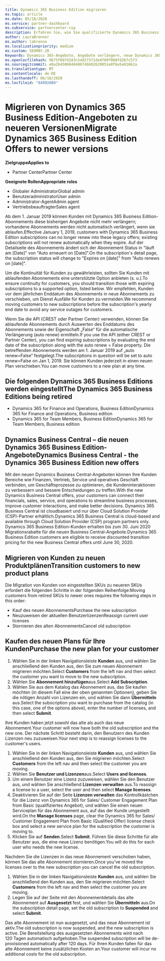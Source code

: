 ```yaml
---
title: Dynamics 365 Business Edition migrieren
ms.topic: article
ms.date: 05/18/2020
ms.service: partner-dashboard
ms.subservice: partnercenter-csp
description: Erfahren Sie, wie Sie qualifizierte Dynamics 365 Business Edition-Angebote zu neueren Versionen migrieren, bevor Sie ablaufen.
author: LauraBrenner
ms.author: labrenne
ms.localizationpriority: medium
ms.custom: SEOMAY.20
Keywords: Dynamics 365-Angebote, Angebote verlängern, neue Dynamics 365-SKUs
ms.openlocfilehash: 9675f607d183c5d427371de4f09f088fd267c573
ms.sourcegitcommit: e0a1b4506840486f4bb82620051e0f6a5e81662a
ms.translationtype: MT
ms.contentlocale: de-DE
ms.lasthandoff: 06/18/2020
ms.locfileid: "84992080"
---
```

# <a name="migrate-dynamics-365-business-edition-offers-to-newer-versions"></a><span data-ttu-id="e8451-104">Migrieren von Dynamics 365 Business Edition-Angeboten zu neueren Versionen</span><span class="sxs-lookup"><span data-stu-id="e8451-104">Migrate Dynamics 365 Business Edition Offers to newer versions</span></span>

<span data-ttu-id="e8451-105">**Zielgruppe**</span><span class="sxs-lookup"><span data-stu-id="e8451-105">**Applies to**</span></span>

- <span data-ttu-id="e8451-106">Partner Center</span><span class="sxs-lookup"><span data-stu-id="e8451-106">Partner Center</span></span>

<span data-ttu-id="e8451-107">**Geeignete Rollen**</span><span class="sxs-lookup"><span data-stu-id="e8451-107">**Appropriate roles**</span></span>
- <span data-ttu-id="e8451-108">Globaler Administrator</span><span class="sxs-lookup"><span data-stu-id="e8451-108">Global admin</span></span>
- <span data-ttu-id="e8451-109">Benutzeradministrator</span><span class="sxs-lookup"><span data-stu-id="e8451-109">User admin</span></span>
- <span data-ttu-id="e8451-110">Administrator-Agent</span><span class="sxs-lookup"><span data-stu-id="e8451-110">Admin agent</span></span>
- <span data-ttu-id="e8451-111">Vertriebsbeauftragter</span><span class="sxs-lookup"><span data-stu-id="e8451-111">Sales agent</span></span>

<span data-ttu-id="e8451-112">Ab dem 1. Januar 2019 können Kunden mit Dynamics 365 Business Edition-Abonnements diese bisherigen Angebote nicht mehr verlängern; vorhandene Abonnements werden nicht automatisch verlängert, wenn sie ablaufen.</span><span class="sxs-lookup"><span data-stu-id="e8451-112">Effective January 1, 2019, customers with Dynamics 365 Business Edition subscriptions can no longer renew into these legacy offers; existing subscriptions will not renew automatically when they expire.</span></span> <span data-ttu-id="e8451-113">Auf der Detailseite des Abonnements ändert sich der Abonnement Status in "läuft am [Date]" von "Auto erneuert on [Date]".</span><span class="sxs-lookup"><span data-stu-id="e8451-113">On the subscription's detail page, the subscription status will change to "Expires on [date]" from "Auto renews on [date]".</span></span>

<span data-ttu-id="e8451-114">Um die Kontinuität für Kunden zu gewährleisten, sollten Sie Kunden mit ablaufenden Abonnements eine unterstützte Option anbieten (s. u.).</span><span class="sxs-lookup"><span data-stu-id="e8451-114">To ensure continuity for customers, you should transition those with expiring subscriptions to a supported option, listed below.</span></span> <span data-ttu-id="e8451-115">Wir empfehlen, Kunden vor dem jährlichen Enddatum des Abonnements in neue Abonnements zu verschieben, um Dienst Ausfälle für Kunden zu vermeiden.</span><span class="sxs-lookup"><span data-stu-id="e8451-115">We recommend moving customers to new subscriptions before the subscription's yearly end date to avoid any service outages for customers.</span></span>

<span data-ttu-id="e8451-116">Wenn Sie die API (CREST oder Partner Center) verwenden, können Sie ablaufende Abonnements durch Auswerten des Enddatums des Abonnements sowie der Eigenschaft „False“ für die automatische Verlängerung (auto renew) ermitteln.</span><span class="sxs-lookup"><span data-stu-id="e8451-116">If you use the API (either CREST or Partner Center), you can find expiring subscriptions by evaluating the end date of the subscription along with the auto renew = False property.</span></span> <span data-ttu-id="e8451-117">Die betreffenden Abonnements werden am 1. Januar 2019 auf „auto renew=False“ festgelegt.</span><span class="sxs-lookup"><span data-stu-id="e8451-117">The subscriptions in question will be set to auto renew=False on Jan 1, 2019.</span></span> <span data-ttu-id="e8451-118">Sie können Kunden jederzeit in einen neuen Plan verschieben.</span><span class="sxs-lookup"><span data-stu-id="e8451-118">You can move customers to a new plan at any time.</span></span> 

## <a name="the-dynamics-365-business-editions-being-retired"></a><span data-ttu-id="e8451-119">Die folgenden Dynamics 365 Business Editions werden eingestellt</span><span class="sxs-lookup"><span data-stu-id="e8451-119">The Dynamics 365 Business Editions being retired</span></span>

- <span data-ttu-id="e8451-120">Dynamics 365 for Finance and Operations, Business Edition</span><span class="sxs-lookup"><span data-stu-id="e8451-120">Dynamics 365 for Finance and Operations, Business edition</span></span>
- <span data-ttu-id="e8451-121">Dynamics 365 for Team Members, Business Edition</span><span class="sxs-lookup"><span data-stu-id="e8451-121">Dynamics 365 for Team Members, Business edition</span></span>

## <a name="dynamics-business-central---the-dynamics-365-business-edition-new-offers"></a><span data-ttu-id="e8451-122">Dynamics Business Central – die neuen Dynamics 365 Business Edition-Angebote</span><span class="sxs-lookup"><span data-stu-id="e8451-122">Dynamics Business Central - the Dynamics 365 Business Edition new offers</span></span>

<span data-ttu-id="e8451-123">Mit den neuen Dynamics Business Central-Angeboten können Ihre Kunden Bereiche wie Finanzen, Vertrieb, Service und operatives Geschäft verbinden, um Geschäftsprozesse zu optimieren, die Kundeninteraktionen zu verbessern und bessere Entscheidungen zu treffen.</span><span class="sxs-lookup"><span data-stu-id="e8451-123">With the new Dynamics Business Central offers, your customers can connect their financials, sales, service, and operations to streamline business processes, improve customer interactions, and make better decisions.</span></span> <span data-ttu-id="e8451-124">Dynamics 365 Business Central ist cloudbasiert und nur über Cloud Solution Provider (CSP)-Partner erhältlich.</span><span class="sxs-lookup"><span data-stu-id="e8451-124">Dynamics 365 Business Central is cloud-based and available through Cloud Solution Provider (CSP) program partners only.</span></span>
<span data-ttu-id="e8451-125">Dynamics 365 Business Edition-Kunden erhalten bis zum 30. Juni 2020 Migrationsrabatte für die neuen Business Central-Angebote.</span><span class="sxs-lookup"><span data-stu-id="e8451-125">Dynamics 365 Business Edition customers are eligible to receive discounted transition pricing for the new Business Central offers until June 30, 2020.</span></span>

## <a name="transition-customers-to-new-product-plans"></a><span data-ttu-id="e8451-126">Migrieren von Kunden zu neuen Produktplänen</span><span class="sxs-lookup"><span data-stu-id="e8451-126">Transition customers to new product plans</span></span>

 <span data-ttu-id="e8451-127">Die Migration von Kunden von eingestellten SKUs zu neueren SKUs erfordert die folgenden Schritte in der folgenden Reihenfolge:</span><span class="sxs-lookup"><span data-stu-id="e8451-127">Moving customers from retired SKUs to newer ones requires the following steps in this order:</span></span>

- <span data-ttu-id="e8451-128">Kauf des neuen Abonnements</span><span class="sxs-lookup"><span data-stu-id="e8451-128">Purchase the new subscription</span></span>
- <span data-ttu-id="e8451-129">Neuzuweisen der aktuellen Benutzerlizenzen</span><span class="sxs-lookup"><span data-stu-id="e8451-129">Reassign current user licenses</span></span>
- <span data-ttu-id="e8451-130">Stornieren des alten Abonnements</span><span class="sxs-lookup"><span data-stu-id="e8451-130">Cancel old subscription</span></span>

## <a name="purchase-the-new-plan-for-your-customer"></a><span data-ttu-id="e8451-131">Kaufen des neuen Plans für Ihre Kunden</span><span class="sxs-lookup"><span data-stu-id="e8451-131">Purchase the new plan for your customer</span></span>

1. <span data-ttu-id="e8451-132">Wählen Sie in der linken Navigationsleiste **Kunden** aus, und wählen Sie anschließend den Kunden aus, den Sie zum neuen Abonnement migrieren möchten.</span><span class="sxs-lookup"><span data-stu-id="e8451-132">Select **Customers** from the left nav and then select the customer you want to move to the new subscription.</span></span>
2. <span data-ttu-id="e8451-133">Wählen Sie **Abonnement hinzufügen**aus.</span><span class="sxs-lookup"><span data-stu-id="e8451-133">Select **Add Subscription**.</span></span>
3. <span data-ttu-id="e8451-134">Wählen Sie aus dem Katalog das Abonnement aus, das Sie kaufen möchten (in diesem Fall eine der oben genannten Optionen), geben Sie die nötigen Anzahl von Lizenzen ein, und wählen Sie dann **Übermitteln** aus.</span><span class="sxs-lookup"><span data-stu-id="e8451-134">Select the subscription you want to purchase from the catalog (in this case, one of the options above), enter the number of licenses, and then select **Submit**.</span></span> 

<span data-ttu-id="e8451-135">Ihre Kunden haben jetzt sowohl das alte als auch das neue Abonnement.</span><span class="sxs-lookup"><span data-stu-id="e8451-135">Your customer will now have both the old subscription and the new one.</span></span> <span data-ttu-id="e8451-136">Der nächste Schritt besteht darin, den Benutzern des Kunden Lizenzen neu zuzuweisen.</span><span class="sxs-lookup"><span data-stu-id="e8451-136">Your next step is to reassign licenses to the customer's users.</span></span>

1. <span data-ttu-id="e8451-137">Wählen Sie in der linken Navigationsleiste **Kunden** aus, und wählen Sie anschließend den Kunden aus, den Sie migrieren möchten.</span><span class="sxs-lookup"><span data-stu-id="e8451-137">Select **Customers** from the left nav and then select the customer you are moving.</span></span>
2. <span data-ttu-id="e8451-138">Wählen Sie **Benutzer und Lizenzen**aus.</span><span class="sxs-lookup"><span data-stu-id="e8451-138">Select **Users and licenses**.</span></span>
3. <span data-ttu-id="e8451-139">Um einem Benutzer eine Lizenz zuzuweisen, wählen Sie den Benutzer aus, und wählen Sie anschließend **Lizenzen verwalten** aus.</span><span class="sxs-lookup"><span data-stu-id="e8451-139">To reassign a license to a user, select the user and then select **Manage licenses**.</span></span> 
4. <span data-ttu-id="e8451-140">Deaktivieren Sie auf der Seite **Lizenzen verwalten** das Kontrollkästchen für die Lizenz von Dynamics 365 for Sales/ Customer Engagement Plan from Basic (qualifiziertes Angebot), und wählen Sie einen neuen Serviceplan für das Abonnement aus, auf das der Kunde umgestellt wird.</span><span class="sxs-lookup"><span data-stu-id="e8451-140">On the **Manage licenses** page, clear the Dynamics 365 for Sales/ Customer Engagement Plan from Basic (Qualified Offer) license check box and select a new service plan for the subscription the customer is moving to.</span></span> 
5. <span data-ttu-id="e8451-141">Klicken Sie auf **Senden**.</span><span class="sxs-lookup"><span data-stu-id="e8451-141">Select **Submit**.</span></span> <span data-ttu-id="e8451-142">Führen Sie diese Schritte für alle Benutzer aus, die eine neue Lizenz benötigen.</span><span class="sxs-lookup"><span data-stu-id="e8451-142">You will do this for each user who needs the new license.</span></span> 

<span data-ttu-id="e8451-143">Nachdem Sie die Lizenzen in das neue Abonnement verschoben haben, können Sie das alte Abonnement stornieren.</span><span class="sxs-lookup"><span data-stu-id="e8451-143">Once you've moved the licenses over to the new subscription you can cancel the old subscription.</span></span> 

1. <span data-ttu-id="e8451-144">Wählen Sie in der linken Navigationsleiste **Kunden** aus, und wählen Sie anschließend den Kunden aus, den Sie migrieren möchten.</span><span class="sxs-lookup"><span data-stu-id="e8451-144">Select **Customers** from the left nav and then select the customer you are moving.</span></span>
2. <span data-ttu-id="e8451-145">Legen Sie auf der Seite mit den Abonnementdetails das alte Abonnement auf **Ausgesetzt** fest, und wählen Sie **Übermitteln** aus.</span><span class="sxs-lookup"><span data-stu-id="e8451-145">On the subscription detail page, set the old subscription to **Suspended** and select **Submit**.</span></span>

<span data-ttu-id="e8451-146">Das alte Abonnement ist nun ausgesetzt, und das neue Abonnement ist aktiv.</span><span class="sxs-lookup"><span data-stu-id="e8451-146">The old subscription is now suspended, and the new subscription is active.</span></span> <span data-ttu-id="e8451-147">Die Bereitstellung des ausgesetzten Abonnements wird nach 120 Tagen automatisch aufgehoben.</span><span class="sxs-lookup"><span data-stu-id="e8451-147">The suspended subscription will be de-provisioned automatically after 120 days.</span></span> <span data-ttu-id="e8451-148">Für Ihren Kunden fallen für das alte Abonnement keine zusätzlichen Kosten an.</span><span class="sxs-lookup"><span data-stu-id="e8451-148">Your customer will incur no additional costs for the old subscription.</span></span>
